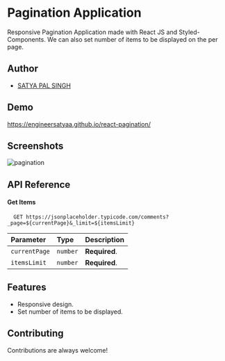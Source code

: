 
# Pagination Application

Responsive Pagination Application made with React JS and Styled-Components. We can also set number of items to be displayed on the per page.
## Author

- [SATYA PAL SINGH](https://www.naukri.com/mnjuser/profile?id=&orgn=homepage)


## Demo

https://engineersatyaa.github.io/react-pagination/


## Screenshots

![pagination](https://user-images.githubusercontent.com/112659596/206859382-a89609b8-b0b7-4851-995e-c289424f7023.jpeg)


## API Reference

#### Get Items

```http
  GET https://jsonplaceholder.typicode.com/comments?_page=${currentPage}&_limit=${itemsLimit}
```

| Parameter | Type     | Description                |
| :-------- | :------- | :------------------------- |
| `currentPage` | `number` | **Required**. |
| `itemsLimit` | `number` | **Required**. |



## Features

- Responsive design.
- Set number of items to be displayed.





## Contributing

Contributions are always welcome!



